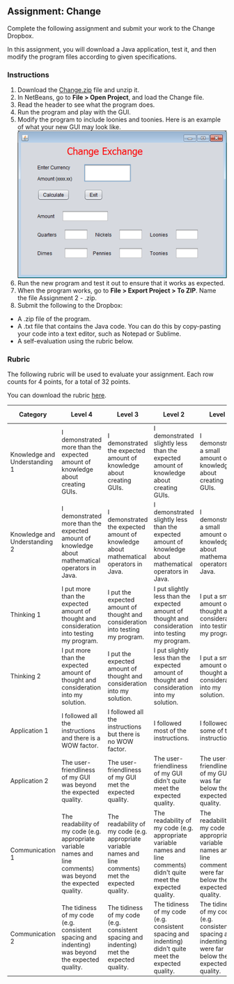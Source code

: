 ##  Assignment: Change

Complete the following assignment and submit your work to the Change Dropbox.

In this assignment, you will download a Java application, test it, and then modify the program files according to given specifications.

### Instructions 
1. Download the [Change.zip](../Java_Programs/Change.zip) file and unzip it.
2. In NetBeans, go to **File > Open Project**, and load the Change file.
3. Read the header to see what the program does.
4. Run the program and play with the GUI. 
5. Modify the program to include loonies and toonies. Here is an example of what your new GUI may look like.
  ![](../Images/Change_Exchange_Form.png)
6. Run the new program and test it out to ensure that it works as expected.
7. When the program works, go to **File > Export Project > To ZIP**. Name the file Assignment 2 - <insert your name here>.zip.
8. Submit the following to the Dropbox:
  * A .zip file of the program.
  * A .txt file that contains the Java code. You can do this by copy-pasting your code into a text editor, such as Notepad or Sublime.
  * A self-evaluation using the rubric below. 

### Rubric

The following rubric will be used to evaluate your assignment. Each row counts for 4 points, for a total of 32 points. 

You can download the rubric [here](https://docs.google.com/document/d/1hYyz4BkeOiyYs38s4WxF1nQHXgA2AQuGgNnQGHRtroI/edit?usp=sharing).

| Category | Level 4 | Level 3 | Level 2 | Level 1 | Below Level 1 |
| --- | --- | --- | --- | --- | --- |
| Knowledge and Understanding 1 | I demonstrated more than the expected amount of knowledge about creating GUIs. | I demonstrated the expected amount of knowledge about creating GUIs. | I demonstrated slightly less than the expected amount of knowledge about creating GUIs. | I demonstrated a small amount of knowledge  about creating GUIs. | I demonstrated no knowledge about creating GUIs. |
| Knowledge and Understanding 2 |  I demonstrated more than the expected amount of knowledge about mathematical operators in Java. | I demonstrated the expected amount of knowledge about mathematical operators in Java. | I demonstrated slightly less than the expected amount of knowledge about mathematical operators in Java. | I demonstrated a small amount of knowledge  about mathematical operators in Java. | I demonstrated no knowledge about mathematical operators. |
| Thinking 1 | I put more than the expected amount of thought and consideration into testing my program. | I put the expected amount of thought and consideration into testing my program. | I put slightly less than the expected amount of thought and consideration into testing my program. | I put a small amount of thought and consideration into testing my program. | I put no thought and consideration into the testing my program. |
| Thinking 2 | I put more than the expected amount of thought and consideration into my solution. |I put the expected amount of thought and consideration into my solution. |I put slightly less than the expected amount of thought and consideration into my solution. | I put a small amount of thought and consideration into my solution. | I put no thought and consideration into my solution. |
| Application 1 | I followed all the instructions and there is a WOW factor. | I followed all the instructions but there is no WOW factor. | I followed most of the instructions. | I followed some of the instructions. | I followed none of the instructions. |
| Application 2 |  The user-friendliness of my GUI was beyond the expected quality. | The user-friendliness of my GUI met the expected quality. | The user-friendliness of my GUI didn't quite meet the expected quality. | The user-friendliness of my GUI was far below the expected quality. | My GUI was not user-friendly at all. |
| Communication 1 | The readability of my code (e.g. appropriate variable names and line comments) was beyond the expected quality. | The readability of my code (e.g. appropriate variable names and line comments) met the expected quality. | The readability of my code (e.g. appropriate variable names and line comments) didn't quite meet the expected quality. | The readability of my code (e.g. appropriate variable names and line comments) were far below the expected quality. | My code was not readable at all. |
| Communication 2 |  The tidiness of my code (e.g. consistent spacing and indenting) was beyond the expected quality. | The tidiness of my code (e.g. consistent spacing and indenting) met the expected quality. | The tidiness of my code (e.g. consistent spacing and indenting) didn't quite meet the expected quality. | The tidiness of my code (e.g. consistent spacing and indenting) were far below the expected quality. | My code was not tidy at all. |
